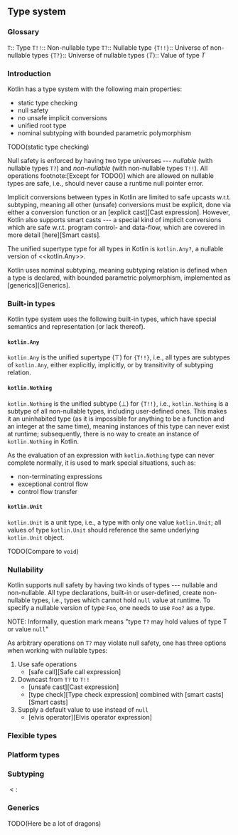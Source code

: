 ## Type system

### Glossary

`T`:: Type
`T!!`:: Non-nullable type
`T?`:: Nullable type
`{T!!}`:: Universe of non-nullable types
`{T?}`:: Universe of nullable types
$\langle T\rangle$:: Value of type $T$

### Introduction

Kotlin has a type system with the following main properties:

* static type checking
* null safety
* no unsafe implicit conversions
* unified root type
* nominal subtyping with bounded parametric polymorphism

TODO(static type checking)

Null safety is enforced by having two type universes --- _nullable_ (with nullable types `T?`) and _non-nullable_ (with non-nullable types `T!!`). All operations footnote:[Except for TODO()] which are allowed on nullable types are safe, i.e., should never cause a runtime null pointer error.

Implicit conversions between types in Kotlin are limited to safe upcasts w.r.t. subtyping, meaning all other (unsafe) conversions must be explicit, done via either a conversion function or an [explicit cast][Cast expression]. However, Kotlin also supports smart casts --- a special kind of implicit conversions which are safe w.r.t. program control- and data-flow, which are covered in more detail [here][Smart casts].

The unified supertype type for all types in Kotlin is `kotlin.Any?`, a nullable version of <<kotlin.Any>>.

Kotlin uses nominal subtyping, meaning subtyping relation is defined when a type is declared, with bounded parametric polymorphism, implemented as [generics][Generics].

### Built-in types

Kotlin type system uses the following built-in types, which have special semantics and representation (or lack thereof).

#### `kotlin.Any`

`kotlin.Any` is the unified supertype ($\top$) for `{T!!}`, i.e., all types are subtypes of `kotlin.Any`, either explicitly, implicitly, or by transitivity of subtyping relation.

#### `kotlin.Nothing`

`kotlin.Nothing` is the unified subtype ($\bot$) for `{T!!}`, i.e., `kotlin.Nothing` is a subtype of all non-nullable types, including user-defined ones. This makes it an uninhabited type (as it is impossible for anything to be a function and an integer at the same time), meaning instances of this type can never exist at runtime; subsequently, there is no way to create an instance of `kotlin.Nothing` in Kotlin.

As the evaluation of an expression with `kotlin.Nothing` type can never complete normally, it is used to mark special situations, such as:

* non-terminating expressions
* exceptional control flow
* control flow transfer

#### `kotlin.Unit`

`kotlin.Unit` is a unit type, i.e., a type with only one value `kotlin.Unit`; all values of type `kotlin.Unit` should reference the same underlying `kotlin.Unit` object.

TODO(Compare to `void`)

### Nullability

Kotlin supports null safety by having two kinds of types --- nullable and non-nullable. All type declarations, built-in or user-defined, create non-nullable types, i.e., types which cannot hold `null` value at runtime. To specify a nullable version of type `Foo`, one needs to use `Foo?` as a type.

NOTE: Informally, question mark means "type `T?` may hold values of type T or value `null`"

As arbitrary operations on `T?` may violate null safety, one has three options when working with nullable types:

1. Use safe operations
    * [safe call][Safe call expression]
2. Downcast from `T?` to `T!!`
    * [unsafe cast][Cast expression]
    * [type check][Type check expression] combined with [smart casts][Smart casts]
3. Supply a default value to use instead of `null`
    * [elvis operator][Elvis operator expression]

### Flexible types

### Platform types

### Subtyping

$<:$

### Generics

TODO(Here be a lot of dragons)
